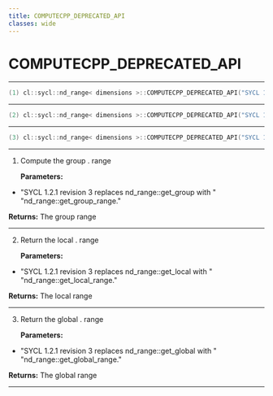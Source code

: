 ```yaml
---
title: COMPUTECPP_DEPRECATED_API
classes: wide
---
```

# COMPUTECPP_DEPRECATED_API

---

```cpp
(1) cl::sycl::nd_range< dimensions >::COMPUTECPP_DEPRECATED_API("SYCL 1.2.1 revision 3 replaces nd_range::get_group with " "nd_range::get_group_range.") range< dimensions > get_group() const
```

---

```cpp
(2) cl::sycl::nd_range< dimensions >::COMPUTECPP_DEPRECATED_API("SYCL 1.2.1 revision 3 replaces nd_range::get_local with " "nd_range::get_local_range.") range< dimensions > get_local() const
```

---

```cpp
(3) cl::sycl::nd_range< dimensions >::COMPUTECPP_DEPRECATED_API("SYCL 1.2.1 revision 3 replaces nd_range::get_global with " "nd_range::get_global_range.") range< dimensions > get_global() const
```

---

1. Compute the group . range

   **Parameters:**

  * "SYCL 1.2.1 revision 3 replaces nd_range::get_group with " "nd_range::get_group_range." 

   

   **Returns:** The group range 

---

2. Return the local . range

   **Parameters:**

  * "SYCL 1.2.1 revision 3 replaces nd_range::get_local with " "nd_range::get_local_range." 

   

   **Returns:** The local range 

---

3. Return the global . range

   **Parameters:**

  * "SYCL 1.2.1 revision 3 replaces nd_range::get_global with " "nd_range::get_global_range." 

   

   **Returns:** The global range 

---

